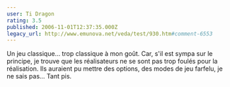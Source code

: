 ```yaml
---
user: Ti Dragon
rating: 3.5
published: 2006-11-01T12:37:35.000Z
legacy_url: http://www.emunova.net/veda/test/930.htm#comment-6553
---
```

Un jeu classique... trop classique à mon goût. Car, s'il est sympa sur le principe, je trouve que les réalisateurs ne se sont pas trop foulés pour la réalisation. Ils auraient pu mettre des options, des modes de jeu farfelu, je ne sais pas... Tant pis.